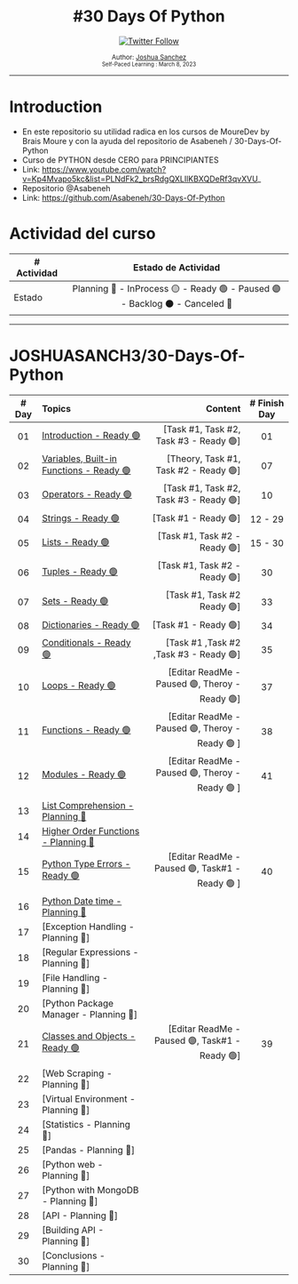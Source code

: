 <div align="center">
  <h1> #30 Days Of Python</h1>
  <a class="header-badge" target="_blank" href="https://twitter.com/joshuasanch3">
  <img alt="Twitter Follow" src="https://img.shields.io/twitter/follow/JOSHUASANCH3?style=social">
  </a>

<sub>Author:
<a href="https://twitter.com/joshuasanch3" target="_blank">Joshua Sanchez</a><br>
<small> Self-Paced Learning : March 8, 2023</small>
</sub>

</div>

---

# Introduction

- En este repositorio su utilidad radica en los cursos de MoureDev by Brais Moure y con la ayuda del repositorio de Asabeneh / 30-Days-Of-Python
- Curso de PYTHON desde CERO para PRINCIPIANTES
- Link: https://www.youtube.com/watch?v=Kp4Mvapo5kc&list=PLNdFk2_brsRdgQXLIlKBXQDeRf3qvXVU_
- Repositorio @Asabeneh
- Link: https://github.com/Asabeneh/30-Days-Of-Python

# Actividad del curso

|# Actividad | Estado de Actividad                                                           |
|------------|:-----------------------------------------------------------------------------:|
| Estado     |Planning 🔵 - InProcess 🟡 - Ready 🟢 - Paused 🟣 - Backlog ⚫ - Canceled 🔴|

---

# JOSHUASANCH3/30-Days-Of-Python

|# Day   | Topics                                                   | Content                                                  |# Finish Day |
|:------:|:---------------------------------------------------------|---------------------------------------------------------:|:-----------:|
|   01   |  [Introduction - Ready 🟢](./01_Introduccion/01_introduccion.md)|[Task #1, Task #2, Task #3 - Ready 🟢]|   01   |
|   02   |  [Variables, Built-in Functions - Ready 🟢](./02_variables_built-in_functions/02_variables_built-in_functions.md)|[Theory, Task #1, Task #2 - Ready 🟢]|  07   |
|   03   |  [Operators - Ready 🟢](./03_operadores/03_operadores.md)|[Task #1, Task #2, Task #3 - Ready 🟢]|   10   |
|   04   |  [Strings - Ready 🟢](./04_strings/04_strings.md)|[Task #1 - Ready 🟢]|   12 - 29   |
|   05   |  [Lists - Ready 🟢](./05_list/05_list..md)|[Task #1, Task #2 - Ready 🟢]|   15 - 30   |
|   06   |  [Tuples - Ready 🟢](./06_tuples/06_tuples.md)|[Task #1, Task #2 - Ready 🟢]|   30   |
|   07   |  [Sets - Ready 🟢](./07_sets/07_sets.md)|[Task #1, Task #2  Ready 🟢]|   33   |
|   08   |  [Dictionaries - Ready 🟢](./08_dictionary/08_dictionary.md)|[Task #1 - Ready 🟢] | 34 |
|   09   |  [Conditionals - Ready 🟢](./09_Conditionals/09_conditionals.md)|[Task #1 ,Task #2 ,Task #3 - Ready 🟢]| 35 | 
|   10   |  [Loops - Ready 🟢](./10_loops/10_loops.md)|[Editar ReadMe - Paused 🟣, Theroy - Ready 🟢]| 37 |
|   11   |  [Functions - Ready 🟢](./11_functions/11_funcions.md)|[Editar ReadMe - Paused 🟣, Theroy - Ready 🟢 ]| 38 |
|   12   |  [Modules - Ready 🟢](./12_modules/12_modules.md)| [Editar ReadMe - Paused 🟣, Theroy - Ready 🟢 ]| 41 |
|   13   |  [List Comprehension - Planning 🔵](../02.Curso%20de%20PYTHON%20desde%20CERO%20para%20INTERMEDIO/13_list_comprehension/13_list_comprehension.md)|
|   14   |  [Higher Order Functions - Planning 🔵](../02.Curso%20de%20PYTHON%20desde%20CERO%20para%20INTERMEDIO/14_higher_order_functions/14_higher_order_functions.md)|
|   15   |  [Python Type Errors - Ready 🟢](./15_python_type_errors/15_python_type_errors.md) | [Editar ReadMe - Paused 🟣, Task#1 - Ready 🟢 ]| 40 |
|   16   |  [Python Date time - Planning 🔵](../02.Curso%20de%20PYTHON%20desde%20CERO%20para%20INTERMEDIO/16_python_date_time/16_python_date_time.md)|
|   17   |  [Exception Handling - Planning 🔵]|
|   18   |  [Regular Expressions - Planning 🔵]|
|   19   |  [File Handling - Planning 🔵]|  
|   20   |  [Python Package Manager - Planning 🔵]|
|   21   |  [Classes and Objects - Ready 🟢](./21_classes&&objects/21_classes&&objects.md)| [Editar ReadMe - Paused 🟣, Task#1 - Ready 🟢] | 39 |
|   22   |  [Web Scraping - Planning 🔵]|
|   23   |  [Virtual Environment - Planning 🔵]|
|   24   |  [Statistics - Planning 🔵]|
|   25   |  [Pandas - Planning 🔵]|
|   26   |  [Python web - Planning 🔵]|
|   27   |  [Python with MongoDB - Planning 🔵]|
|   28   |  [API - Planning 🔵]|
|   29   |  [Building API - Planning 🔵]|
|   30   |  [Conclusions - Planning 🔵]|